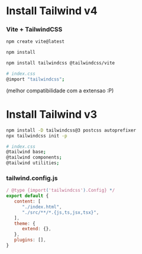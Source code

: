 # Install Tailwind v4

### Vite + TailwindCSS
```bash
npm create vite@latest

npm install

npm install tailwindcss @tailwindcss/vite

# index.css
@import "tailwindcss";
```

(melhor compatibilidade com a extensao :P)
# Install Tailwind v3
```bash
npm install -D tailwindcss@3 postcss autoprefixer
npx tailwindcss init -p

# index.css
@tailwind base;
@tailwind components;
@tailwind utilities;
```

### tailwind.config.js
```js
/ @type {import('tailwindcss').Config} */
export default {
   content: [
      "./index.html",
      "./src/**/*.{js,ts,jsx,tsx}",
   ],
   theme: {
      extend: {},
   },
   plugins: [],
}
```
